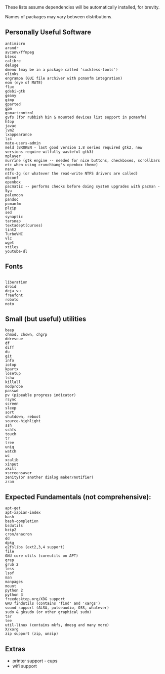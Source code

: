 These lists assume dependencies will be automatically installed, for brevity.

Names of packages may vary between distributions.


Personally Useful Software
-----

```
antimicro
arandr
avconv/ffmpeg
bless
calibre
deluge
dmenu (may be in a package called 'suckless-tools')
elinks
engrampa (GUI file archiver with pcmanfm integration)
eom (eye of MATE)
flux
gdebi-gtk
geany
gimp
gparted
gpm
gsmartcontrol
gvfs (for rubbish bin & mounted devices list support in pcmanfm)
htop
javac
lvm2
lxappearance
lz4
mate-users-admin
meld (BROKEN - last good version 1.8 series required gtk2, new versions require wilfully wasteful gtk3)
mplayer
murrine (gtk engine -- needed for nice buttons, checkboxes, scrollbars etc when using crunchbang's openbox theme)
nano
ntfs-3g (or whatever the read-write NTFS drivers are called)
obconf
openbox
pacmatic -- performs checks before doing system upgrades with pacman -Syu
palemoon
pandoc
pcmanfm
plzip
sed
synaptic
tarsnap
textadept(curses)
tint2
TurboVNC
vlc
wget
xtiles
youtube-dl
```

Fonts
----
```

liberation
droid
deja vu
freefont
roboto
noto

```

Small (but useful) utilities
----

```
beep
chmod, chown, chgrp
ddrescue
df
diff
du
git
info
iotop
kpartx
losetup
lshw
killall
modprobe
passwd
pv (pipeable progress indicator)
rsync
screen
sleep
sort
shutdown, reboot
source-highlight
ssh
sshfs
touch
tr
tree
uniq
watch
wc
xcalib
xinput
xkill
xscreensaver
zenity(or another dialog maker/notifier)
zram
```

Expected Fundamentals (not comprehensive):
---

```
apt-get
apt-xapian-index
bash
bash-completion
bsdutils
bzip2
cron/anacron
dd
dpkg
e2fslibs (ext2,3,4 support)
file
GNU core utils (coreutils on APT)
grep
grub 2
less
lsof
man
manpages
mount
python 2
python 3
freedesktop.org/XDG support
GNU findutils (contains 'find' and 'xargs')
sound support (ALSA, pulseaudio, OSS, whatever)
sudo & gksudo (or other graphical sudo)
tar
tee
util-linux (contains mkfs, dmesg and many more)
X/xorg
zip support (zip, unzip)
```

Extras
----


* printer support - cups
* wifi support

